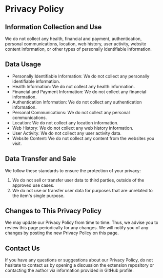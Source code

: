 # Privacy Policy

## Information Collection and Use
We do not collect any health, financial and payment, authentication, personal communications, location, web history, user activity, website content information, or other types of personally identifiable information.

## Data Usage
* Personally Identifiable Information: We do not collect any personally identifiable information.
* Health Information: We do not collect any health information.
* Financial and Payment Information: We do not collect any financial information.
* Authentication Information: We do not collect any authentication information.
* Personal Communications: We do not collect any personal communications.
* Location: We do not collect any location information.
* Web History: We do not collect any web history information.
* User Activity: We do not collect any user activity data.
* Website Content: We do not collect any content from the websites you visit.


## Data Transfer and Sale
We follow these standards to ensure the protection of your privacy:

1. We do not sell or transfer user data to third parties, outside of the approved use cases.
2. We do not use or transfer user data for purposes that are unrelated to the item's single purpose.

## Changes to This Privacy Policy
We may update our Privacy Policy from time to time. Thus, we advise you to review this page periodically for any changes. We will notify you of any changes by posting the new Privacy Policy on this page.

## Contact Us
If you have any questions or suggestions about our Privacy Policy, do not hesitate to contact us by opening a discussion the extension repository or contacting the author via information provided in GitHub profile.
